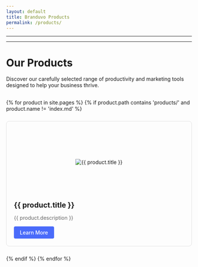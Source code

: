 ```yaml
---
layout: default
title: Branduvo Products
permalink: /products/
---
```

---
---
# Our Products

Discover our carefully selected range of productivity and marketing tools designed to help your business thrive.

<div class="products-grid">
  {% for product in site.pages %}
    {% if product.path contains 'products/' and product.name != 'index.md' %}
      <div class="product-card">
        <a href="{{ site.baseurl }}{{ product.url }}">
          <div class="product-image">
            <img src="{{ site.baseurl }}/assets/images/products/svg/{{ product.name | remove: '.md' }}-logo.svg" alt="{{ product.title }}" onerror="this.src='{{ site.baseurl }}/assets/images/placeholder.png'">
          </div>
          <h3>{{ product.title }}</h3>
          <p>{{ product.description }}</p>
          <div class="learn-more-btn">Learn More</div>
        </a>
      </div>
    {% endif %}
  {% endfor %}
</div>

<style>
  .products-grid {
    display: grid;
    grid-template-columns: repeat(auto-fill, minmax(300px, 1fr));
    gap: 25px;
    margin-top: 30px;
  }
  
  .product-card {
    border: 1px solid #e0e0e0;
    border-radius: 8px;
    overflow: hidden;
    transition: transform 0.3s ease, box-shadow 0.3s ease;
  }
  
  .product-card:hover {
    transform: translateY(-5px);
    box-shadow: 0 10px 20px rgba(0,0,0,0.1);
  }
  
  .product-card a {
    display: block;
    padding: 20px;
    color: inherit;
    text-decoration: none;
  }
  
  .product-image {
    height: 180px;
    display: flex;
    align-items: center;
    justify-content: center;
    margin-bottom: 15px;
  }
  
  .product-image img {
    max-width: 100%;
    max-height: 150px;
    object-fit: contain;
  }
  
  .product-card h3 {
    margin-top: 0;
    margin-bottom: 10px;
    font-size: 1.4em;
  }
  
  .product-card p {
    color: #666;
    margin-bottom: 15px;
  }
  
  .learn-more-btn {
    display: inline-block;
    background-color: #4a6bfa;
    color: white;
    padding: 8px 16px;
    border-radius: 4px;
    font-weight: 500;
    transition: background-color 0.2s ease;
  }
  
  .learn-more-btn:hover {
    background-color: #3651d3;
  }
</style>